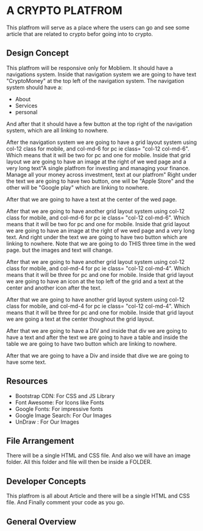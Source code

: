 #  A CRYPTO PLATFROM
This platfrom will serve as a place where the users can go and see some article that are related to crypto befor going into to crypto.

## Design Concept
This platfrom will be responsive only for Mobliem. It should have a navigations system. Inside that navigation system we are going to have text "CryptoMoney" at the top left of the navigation system. The navigation system should have a:
* About
* Services
* personal

And after that it should have a few button at the top right of the navigation system, which are all linking to nowhere.

After the navigation system we are going to have a grid layout system using col-12 class for mobile, and col-md-6 for pc ie class= "col-12 col-md-6". Which means that it will be two for pc and one for mobile. Inside that grid layout we are going to have an image at the right of we wed page and a very long text"A single platfrom for investing and managing your finance.
Manage all your money across investment, text at our platfrom" Right under the text we are going to have two button, one will be "Apple Store" and the other will be "Google play" which are linking to nowhere.

After that we are going to have a text at the center of the wed page.

After that we are going to have another grid layout system using col-12 class for mobile, and col-md-6 for pc ie class= "col-12 col-md-6". Which means that it will be two for pc and one for mobile. Inside that grid layout we are going to have an image at the right of we wed page and a very long text. And right under the text we are going to have two button which are linking to nowhere. Note that we are going to do THIS three time in the wed page. but the images and text will change.

After that we are going to have another grid layout system using col-12 class for mobile, and col-md-4 for pc ie class= "col-12 col-md-4". Which means that it will be three for pc and one for mobile. Inside that grid layout we are going to have an icon at the top left of the grid and a text at the center and another icon after the text.

After that we are going to have another grid layout system using col-12 class for mobile, and col-md-4 for pc ie class= "col-12 col-md-4". Which means that it will be three for pc and one for mobile. Inside that grid layout we are going a text at the center thoughout the grid layout.

After that we are going to have a DIV and inside that div we are going to have a text and after the text we are going to have a table and inside the table we are going to have two button which are linking to nowhere.

After that we are going to have a Div and inside that dive we are going to have some text.

## Resources
* Bootstrap CDN: For CSS and JS Library
* Font Awesome: For Icons like Fonts
* Google Fonts: For impressive fonts
* Google Image Search: For Our Images
* UnDraw : For Our Images

## File Arrangement 
There will be a single HTML and CSS file. And also we will have an image folder. All this folder and file will then be inside a FOLDER.

## Developer Concepts
This platfrom is all about Article and there will be a single HTML and CSS file. And Finally comment your code as you go.

## General Overview